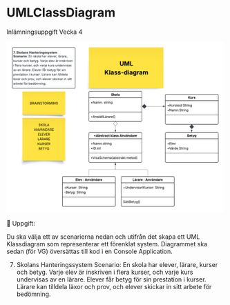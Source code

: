 # UMLClassDiagram
Inlämningsuppgift Vecka 4

![U M Ldiagram](UMLdiagram.png)


🎯 Uppgift:

Du ska välja ett av scenarierna nedan och utifrån det skapa ett UML Klassdiagram som representerar ett förenklat system. Diagrammet ska sedan (för VG) översättas till kod i en Console Application.

7. Skolans Hanteringssystem
Scenario: En skola har elever, lärare, kurser och betyg. Varje elev är inskriven i flera kurser, och varje kurs undervisas av en lärare. Elever får betyg för sin prestation i kurser. Lärare kan tilldela läxor och prov, och elever skickar in sitt arbete för bedömning.
